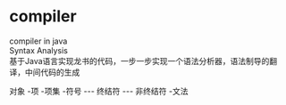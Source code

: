 # compiler
compiler in java  
Syntax Analysis  
基于Java语言实现龙书的代码，一步一步实现一个语法分析器，语法制导的翻译，中间代码的生成

对象
-项
-项集
-符号
--- 终结符
--- 非终结符
-文法
